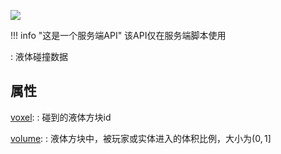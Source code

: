 <a href="https://github.com/qndm"><img src="https://img.shields.io/badge/%E8%B4%A1%E7%8C%AE%E8%80%85-qndm-blue"></img></a>

!!! info "这是一个服务端API"
    该API仅在服务端脚本使用

:   液体碰撞数据

## 属性
[voxel](property): [](number)
:   碰到的液体方块id

[volume](property): [](number)
:   液体方块中，被玩家或实体进入的体积比例，大小为$(0,1]$

